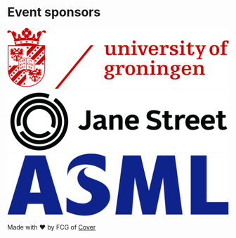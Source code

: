<h1 class="text-3xl font-bold text-center my-8">
    Event sponsors
</h1>

<div class="flex flex-col wrap-reverse justify-center max-w-3xl mx-auto gap-8 mb-8 grayscale brightness-0 invert">
    <img 
        src="/assets/sponsors/university-of-groningen.png" 
        alt="University of Groningen"
        class="w-full h-16 object-contain"
    >
    <div class="flex flex-row justify-center gap-8">
    <img 
        src="/assets/sponsors/janestreet.png" 
        alt="Jane Street"
        class="w-full h-16 object-contain"
    >
    <img 
        src="/assets/sponsors/asml.svg" 
        alt="asml"
        class="w-full h-16 object-contain"
    >
    </div>
</div>

Made with ❤️ by FCG of <a href="https://svcover.nl" target="_blank" rel="noopener noreferrer" class="underline">Cover</a>
